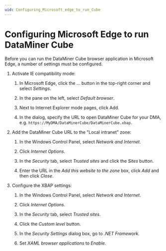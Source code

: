```yaml
---
uid: Configuring_Microsoft_edge_to_run_Cube
---
```


# Configuring Microsoft Edge to run DataMiner Cube

Before you can run the DataMiner Cube browser application in Microsoft Edge, a number of settings must be configured.

1. Activate IE compatibility mode:

   1. In Microsoft Edge, click the ... button in the top-right corner and select *Settings*.

   1. In the pane on the left, select *Default browser*.

   1. Next to Internet Explorer mode pages, click Add.

   1. In the dialog, specify the URL to open DataMiner Cube for your DMA, e.g. `https://MyDMA/DataMinerCube/DataMinerCube.xbap`.

1. Add the DataMiner Cube URL to the "Local intranet" zone:

   1. In the Windows Control Panel, select *Network and Internet*.

   1. Click *Internet Options*.

   1. In the *Security* tab, select *Trusted sites* and click the *Sites* button.

   1. Enter the URL in the *Add this website to the zone* box, click *Add* and then click *Close*.

1. Configure the XBAP settings:

   1. In the Windows Control Panel, select *Network and Internet*.

   1. Click *Internet Options*.

   1. In the *Security* tab, select *Trusted sites*.

   1. Click the *Custom level* button.

   1. In the *Security Settings* dialog box, go to *.NET Framework*.

   1. Set *XAML browser applications* to *Enable*.



